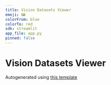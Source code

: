 ```yaml
---
title: Vision Datasets Viewer
emoji: 🖼️
colorFrom: blue
colorTo: red
sdk: streamlit
app_file: app.py
pinned: false
---
```


# Vision Datasets Viewer

Autogenerated using [this template](https://github.com/nateraw/spaces-template)

